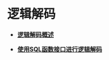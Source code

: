 # 逻辑解码<a name="ZH-CN_TOPIC_0289900774"></a>

-   **[逻辑解码概述](逻辑解码概述.md)**  

-   **[使用SQL函数接口进行逻辑解码](使用SQL函数接口进行逻辑解码.md)**  


